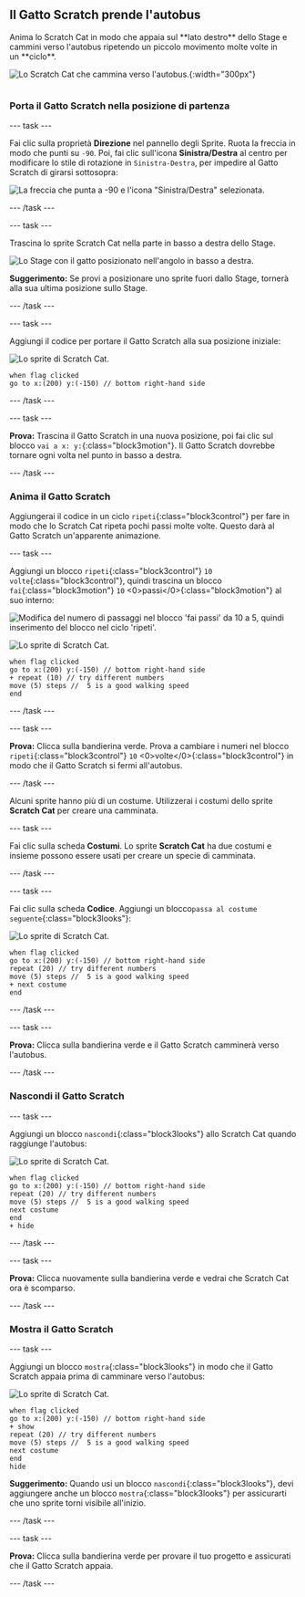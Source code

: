 ## Il Gatto Scratch prende l'autobus

<div style="display: flex; flex-wrap: wrap">
<div style="flex-basis: 200px; flex-grow: 1; margin-right: 15px;">
Anima lo Scratch Cat in modo che appaia sul **lato destro** dello Stage e cammini verso l'autobus ripetendo un piccolo movimento molte volte in un **ciclo**. 
</div>
<div>

![Lo Scratch Cat che cammina verso l'autobus.](images/cat-catches-bus.png){:width="300px"}

</div>
</div>

### Porta il Gatto Scratch nella posizione di partenza

--- task ---

Fai clic sulla proprietà **Direzione** nel pannello degli Sprite. Ruota la freccia in modo che punti su `-90`. Poi, fai clic sull'icona **Sinistra/Destra** al centro per modificare lo stile di rotazione in `Sinistra-Destra`, per impedire al Gatto Scratch di girarsi sottosopra:

![La freccia che punta a -90 e l'icona "Sinistra/Destra" selezionata.](images/sprite-pane-direction.png)

--- /task ---

--- task ---

Trascina lo sprite Scratch Cat nella parte in basso a destra dello Stage.

![Lo Stage con il gatto posizionato nell'angolo in basso a destra.](images/bottom-right-cat.png)

**Suggerimento:** Se provi a posizionare uno sprite fuori dallo Stage, tornerà alla sua ultima posizione sullo Stage.

--- /task ---

--- task ---

Aggiungi il codice per portare il Gatto Scratch alla sua posizione iniziale:

![Lo sprite di Scratch Cat.](images/scratch-cat-sprite.png)

```blocks3
when flag clicked
go to x:(200) y:(-150) // bottom right-hand side
```

--- /task ---

--- task ---

**Prova:** Trascina il Gatto Scratch in una nuova posizione, poi fai clic sul blocco `vai a x: y:`{:class="block3motion"}. Il Gatto Scratch dovrebbe tornare ogni volta nel punto in basso a destra.

--- /task ---

### Anima il Gatto Scratch

Aggiungerai il codice in un ciclo `ripeti`{:class="block3control"} per fare in modo che lo Scratch Cat ripeta pochi passi molte volte. Questo darà al Gatto Scratch un'apparente animazione.

--- task ---

Aggiungi un blocco `ripeti`{:class="block3control"} `10` `volte`{:class="block3control"}, quindi trascina un blocco `fai`{:class="block3motion"} `10` <0>passi</0>{:class="block3motion"} al suo interno:

![Modifica del numero di passaggi nel blocco 'fai passi' da 10 a 5, quindi inserimento del blocco nel ciclo 'ripeti'.](images/block-into-loop.gif)

![Lo sprite di Scratch Cat.](images/scratch-cat-sprite.png)

```blocks3
when flag clicked
go to x:(200) y:(-150) // bottom right-hand side
+ repeat (10) // try different numbers
move (5) steps //  5 is a good walking speed
end
```

--- /task ---

--- task ---

**Prova:** Clicca sulla bandierina verde. Prova a cambiare i numeri nel blocco `ripeti`{:class="block3control"} `10` <0>volte</0>{:class="block3control"} in modo che il Gatto Scratch si fermi all'autobus.

--- /task ---

Alcuni sprite hanno più di un costume. Utilizzerai i costumi dello sprite **Scratch Cat** per creare una camminata.

--- task ---

Fai clic sulla scheda **Costumi**. Lo sprite **Scratch Cat** ha due costumi e insieme possono essere usati per creare un specie di camminata.

--- /task ---

--- task ---

Fai clic sulla scheda **Codice**. Aggiungi un blocco`passa al costume seguente`{:class="block3looks"}:

![Lo sprite di Scratch Cat.](images/scratch-cat-sprite.png)

```blocks3
when flag clicked
go to x:(200) y:(-150) // bottom right-hand side
repeat (20) // try different numbers
move (5) steps //  5 is a good walking speed
+ next costume 
end
```
--- /task ---

--- task ---

**Prova:** Clicca sulla bandierina verde e il Gatto Scratch camminerà verso l'autobus.

--- /task ---

### Nascondi il Gatto Scratch

--- task ---

Aggiungi un blocco `nascondi`{:class="block3looks"} allo Scratch Cat quando raggiunge l'autobus:

![Lo sprite di Scratch Cat.](images/scratch-cat-sprite.png)

```blocks3
when flag clicked
go to x:(200) y:(-150) // bottom right-hand side
repeat (20) // try different numbers
move (5) steps //  5 is a good walking speed
next costume 
end
+ hide
```

--- /task ---

--- task ---

**Prova:** Clicca nuovamente sulla bandierina verde e vedrai che Scratch Cat ora è scomparso.

--- /task ---

### Mostra il Gatto Scratch

--- task ---

Aggiungi un blocco `mostra`{:class="block3looks"} in modo che il Gatto Scratch appaia prima di camminare verso l'autobus:

![Lo sprite di Scratch Cat.](images/scratch-cat-sprite.png)

```blocks3
when flag clicked
go to x:(200) y:(-150) // bottom right-hand side
+ show
repeat (20) // try different numbers
move (5) steps //  5 is a good walking speed
next costume 
end
hide
```

**Suggerimento:** Quando usi un blocco `nascondi`{:class="block3looks"}, devi aggiungere anche un blocco `mostra`{:class="block3looks"} per assicurarti che uno sprite torni visibile all'inizio.

--- /task ---

--- task ---

**Prova:** Clicca sulla bandierina verde per provare il tuo progetto e assicurati che il Gatto Scratch appaia.

--- /task ---

